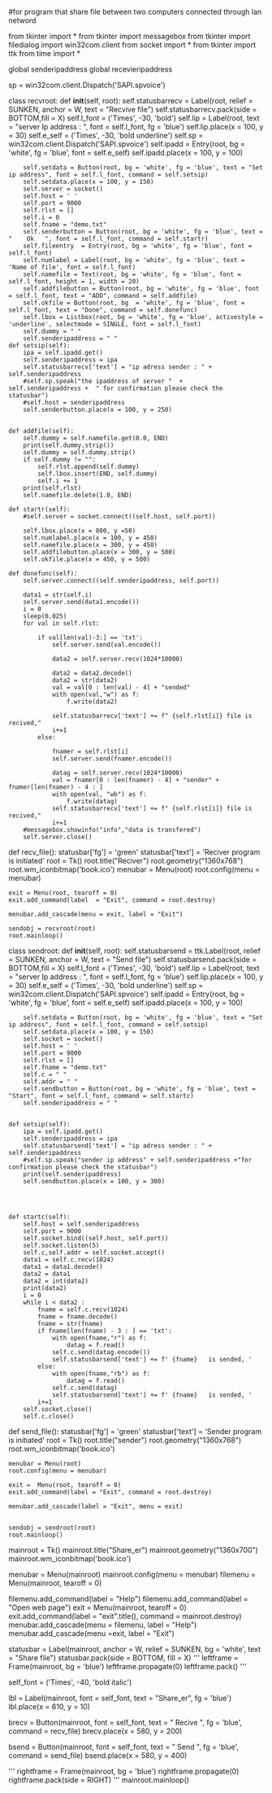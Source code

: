 #for program that share file between two computers connected through lan netword

from  tkinter import *
from tkinter import messagebox
from tkinter import filedialog
import win32com.client
from socket import *
from tkinter import ttk
from time import *

global senderipaddress
global recevieripaddress

sp = win32com.client.Dispatch('SAPI.spvoice')

class recvroot:
	def __init__(self, root):
		self.statusbarrecv = Label(root, relief = SUNKEN, anchor = W, text = "Recvive file")
		self.statusbarrecv.pack(side = BOTTOM,fill = X)
		self.l_font = ('Times', -30, 'bold')
		self.lip = Label(root, text = "server Ip address : ", font = self.l_font, fg = 'blue')
		self.lip.place(x = 100, y = 30)
		self.e_self = ('Times', -30, 'bold underline')
		self.sp = win32com.client.Dispatch('SAPI.spvoice')
		self.ipadd = Entry(root, bg = 'white', fg = 'blue', font = self.e_self)
		self.ipadd.place(x = 100, y = 100)

		self.setdata = Button(root, bg = 'white', fg = 'blue', text = "Set ip address", font = self.l_font, command = self.setsip)
		self.setdata.place(x = 100, y = 150)
		self.server = socket()
		self.host = ' '
		self.port = 9000
		self.rlst = []
		self.i = 0
		self.fname = "demo.txt"
		self.senderbutton = Button(root, bg = 'white', fg = 'blue', text = "    Ok   ", font = self.l_font, command = self.startr)
		self.fileentry  = Entry(root, bg = 'white', fg = 'blue', font = self.l_font)
		self.numlabel = Label(root, bg = 'white', fg = 'blue', text = 'Name of file', font = self.l_font)
		self.namefile = Text(root, bg = 'white', fg = 'blue', font = self.l_font, height = 1, width = 20)
		self.addfilebutton = Button(root, bg = 'white', fg = 'blue', font = self.l_font, text = "ADD", command = self.addfile)
		self.okfile = Button(root, bg  = 'white', fg = 'blue', font = self.l_font, text = "Done", command = self.donefunc)
		self.lbox = Listbox(root, bg = 'white', fg = 'blue', activestyle = 'underline', selectmode = SINGLE, font = self.l_font)
		self.dummy = " "
		self.senderipaddress = " "
	def setsip(self):
		ipa = self.ipadd.get()
		self.senderipaddress = ipa
		self.statusbarrecv['text'] = "ip adress sender : " + self.senderipaddress
		#self.sp.speak("the ipaddress of server "  +   self.senderipaddress +  " for confirmation please check the statusbar")
		#self.host = senderipaddress
		self.senderbutton.place(x = 100, y = 250)


	def addfile(self):
		self.dummy = self.namefile.get(0.0, END)
		print(self.dummy.strip())
		self.dummy = self.dummy.strip()
		if self.dummy != "":
			self.rlst.append(self.dummy)
			self.lbox.insert(END, self.dummy)
			self.i += 1
		print(self.rlst)
		self.namefile.delete(1.0, END)

	def startr(self):
		#self.server = socket.connect((self.host, self.port))

		self.lbox.place(x = 800, y =50)
		self.numlabel.place(x = 100, y = 450)
		self.namefile.place(x = 300, y = 450)
		self.addfilebutton.place(x = 300, y = 500)
		self.okfile.place(x = 450, y = 500)

	def donefunc(self):
		self.server.connect((self.senderipaddress, self.port))

		data1 = str(self.i)
		self.server.send(data1.encode())
		i = 0
		sleep(0.025)
		for val in self.rlst:

			if val[len(val)-3:] == 'txt':
				self.server.send(val.encode())

				data2 = self.server.recv(1024*10000)

				data2 = data2.decode()
				data2 = str(data2)
				val = val[0 : len(val) - 4] + "sended"
				with open(val,"w") as f:
					f.write(data2)

				self.statusbarrecv['text'] += f" {self.rlst[i]} file is recived,"
				i+=1
			else:

				fnamer = self.rlst[i]
				self.server.send(fnamer.encode())

				datag = self.server.recv(1024*10000)
				val = fnamer[0 : len(fnamer) - 4] + "sender" + fnamer[len(fnamer) - 4 : ]
				with open(val, "wb") as f:
					f.write(datag)
				self.statusbarrecv['text'] += f" {self.rlst[i]} file is recived,"
				i+=1
		#messagebox.showinfo("info","data is transfered")
		self.server.close()
def recv_file():
	statusbar['fg'] = 'green'
	statusbar['text'] = 'Reciver program is initiated'
	root = Tk()
	root.title("Reciver")
	root.geometry("1360x768")
	root.wm_iconbitmap('book.ico')
	menubar = Menu(root)
	root.config(menu = menubar)

	exit = Menu(root, tearoff = 0)
	exit.add_command(label  = "Exit", command = root.destroy)

	menubar.add_cascade(menu = exit, label = "Exit")

	sendobj = recvroot(root)
	root.mainloop()


class sendroot:
	def __init__(self, root):
		self.statusbarsend = ttk.Label(root, relief = SUNKEN, anchor = W, text = "Send file")
		self.statusbarsend.pack(side = BOTTOM,fill = X)
		self.l_font = ('Times', -30, 'bold')
		self.lip = Label(root, text = "server Ip address : ", font = self.l_font, fg = 'blue')
		self.lip.place(x = 100, y = 30)
		self.e_self = ('Times', -30, 'bold underline')
		self.sp = win32com.client.Dispatch('SAPI.spvoice')
		self.ipadd = Entry(root, bg = 'white', fg = 'blue', font = self.e_self)
		self.ipadd.place(x = 100, y = 100)

		self.setdata = Button(root, bg = 'white', fg = 'blue', text = "Set ip address", font = self.l_font, command = self.setsip)
		self.setdata.place(x = 100, y = 150)
		self.socket = socket()
		self.host = ' '
		self.port = 9000
		self.rlst = []
		self.fname = "demo.txt"
		self.c = " "
		self.addr = " "
		self.sendbutton = Button(root, bg = 'white', fg = 'blue', text = "Start", font = self.l_font, command = self.startc)
		self.senderipaddress = " "


	def setsip(self):
		ipa = self.ipadd.get()
		self.senderipaddress = ipa
		self.statusbarsend['text'] = "ip adress sender : " + self.senderipaddress
		#self.sp.speak("sender ip address" + self.senderipaddress +"for confirmation please check the statusbar")
		print(self.senderipaddress)
		self.sendbutton.place(x = 100, y = 300)




	def startc(self):
		self.host = self.senderipaddress
		self.port = 9000
		self.socket.bind((self.host, self.port))
		self.socket.listen(5)
		self.c,self.addr = self.socket.accept()
		data1 = self.c.recv(1024)
		data1 = data1.decode()
		data2 = data1
		data2 = int(data2)
		print(data2)
		i = 0
		while i < data2 :
			fname = self.c.recv(1024)
			fname = fname.decode()
			fname = str(fname)
			if fname[len(fname) - 3 : ] == 'txt':
				with open(fname,"r") as f:
					datag = f.read()
				self.c.send(datag.encode())
				self.statusbarsend['text'] += f' {fname}   is sended, '
			else:
				with open(fname,"rb") as f:
					datag = f.read()
				self.c.send(datag)
				self.statusbarsend['text'] += f' {fname}   is sended, '
			i+=1
		self.socket.close()
		self.c.close()

def send_file():
	statusbar['fg'] = 'green'
	statusbar['text'] = 'Sender program is initiated'
	root = Tk()
	root.title("sender")
	root.geometry("1360x768")
	root.wm_iconbitmap('book.ico')

	menubar = Menu(root)
	root.config(menu = menubar)

	exit = 	Menu(root, tearoff = 0)
	exit.add_command(label = "Exit", command = root.destroy)

	menubar.add_cascade(label = "Exit", menu = exit)


	sendobj = sendroot(root)
	root.mainloop()



mainroot = Tk()
mainroot.title("Share_er")
mainroot.geometry("1360x700")
mainroot.wm_iconbitmap('book.ico')


menubar = Menu(mainroot)
mainroot.config(menu = menubar)
filemenu = Menu(mainroot, tearoff = 0)

filemenu.add_command(label = "Help")
filemenu.add_command(label = "Open web page")
exit = Menu(mainroot, tearoff = 0)
exit.add_command(label = "exit".title(), command = mainroot.destroy)
menubar.add_cascade(menu = filemenu, label = "Help")
menubar.add_cascade(menu =exit, label = "Exit")

statusbar = Label(mainroot, anchor = W, relief = SUNKEN, bg = 'white', text = "Share file")
statusbar.pack(side = BOTTOM, fill = X)
'''
leftframe = Frame(mainroot, bg = 'blue')
leftframe.propagate(0)
leftframe.pack()
'''

self_font = ('Times', -40, 'bold italic')

lbl = Label(mainroot, font = self_font, text = "Share_er", fg = 'blue')
lbl.place(x = 610, y = 10)

brecv = Button(mainroot, font = self_font, text = "         Recive          ", fg = 'blue', command = recv_file)
brecv.place(x = 580, y = 200)

bsend = Button(mainroot, font = self_font, text = "         Send            ", fg = 'blue', command = send_file)
bsend.place(x = 580, y = 400)


'''
rightframe = Frame(mainroot, bg = 'blue')
rightframe.propagate(0)
rightframe.pack(side = RIGHT)
'''
mainroot.mainloop()
